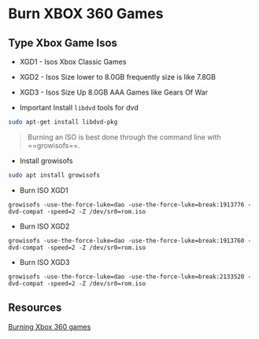 # Burn XBOX 360 Games

## Type Xbox Game Isos

* XGD1 - Isos Xbox Classic Games
* XGD2 - Isos Size lower to 8.0GB frequently size is like 7.8GB
* XGD3 - Isos Size Up 8.0GB AAA Games like Gears Of War

* Important Install `libdvd` tools for dvd

```bash
sudo apt-get install libdvd-pkg
```

> Burning an ISO is best done through the command line with ==growisofs==.

* Install growisofs

```bash
sudo apt install growisofs
```

* Burn ISO XGD1

```shell
growisofs -use-the-force-luke=dao -use-the-force-luke=break:1913776 -dvd-compat -speed=2 -Z /dev/sr0=rom.iso
```

* Burn ISO XGD2

```shell
growisofs -use-the-force-luke=dao -use-the-force-luke=break:1913760 -dvd-compat -speed=2 -Z /dev/sr0=rom.iso
```

* Burn ISO XGD3

```shell
growisofs -use-the-force-luke=dao -use-the-force-luke=break:2133520 -dvd-compat -speed=2 -Z /dev/sr0=rom.iso
```

## Resources

[Burning Xbox 360 games](https://wiki.archlinux.org/title/Burning_Xbox_360_games)
